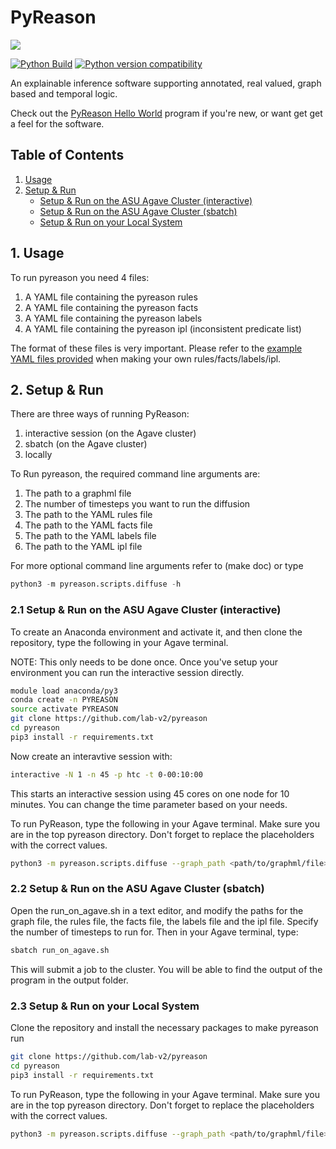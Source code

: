 # PyReason
<img src="media/pyreason_logo.jpg"/>

[![Python Build](https://github.com/lab-v2/pyreason/actions/workflows/python-publish.yml/badge.svg)](https://github.com/lab-v2/pyreason/actions/workflows/python-publish.yml)
[![Python version compatibility](https://github.com/lab-v2/pyreason/actions/workflows/python-package-version-test.yml/badge.svg)](https://github.com/lab-v2/pyreason/actions/workflows/python-package-version-test.yml)

An explainable inference software supporting annotated, real valued, graph based and temporal logic. 

Check out the [PyReason Hello World](docs/hello-world.md) program if you're new, or want get get a feel for the software.


## Table of Contents
  
1. [Usage](#1-usage)
2. [Setup & Run](#2-setup--run)
    * [Setup & Run on the ASU Agave Cluster (interactive)](#21-setup--run-on-the-asu-agave-cluster-interactive)
    * [Setup & Run on the ASU Agave Cluster (sbatch)](#22-setup--run-on-the-asu-agave-cluster-sbatch)
    * [Setup & Run on your Local System](#23-setup--run-on-your-local-system)


## 1. Usage
To run pyreason you need 4 files:

1. A YAML file containing the pyreason rules
2. A YAML file containing the pyreason facts
3. A YAML file containing the pyreason labels
4. A YAML file containing the pyreason ipl (inconsistent predicate list)

The format of these files is very important. Please refer to the [example YAML files provided](pyreason/examples/example_yamls/) when making your own rules/facts/labels/ipl.


## 2. Setup & Run
There are three ways of running PyReason:
1. interactive session (on the Agave cluster)
2. sbatch (on the Agave cluster)
3. locally

To Run pyreason, the required command line arguments are:

1. The path to a graphml file
2. The number of timesteps you want to run the diffusion
3. The path to the YAML rules file
4. The path to the YAML facts file
5. The path to the YAML labels file
6. The path to the YAML ipl file

For more optional command line arguments refer to (make doc) or type 
```python
python3 -m pyreason.scripts.diffuse -h
```

### 2.1 Setup & Run on the ASU Agave Cluster (interactive)
To create an Anaconda environment and activate it, and then clone the repository, type the following in your Agave terminal. 

NOTE: This only needs to be done once. Once you've setup your environment you can run the interactive session directly.
```bash
module load anaconda/py3
conda create -n PYREASON
source activate PYREASON
git clone https://github.com/lab-v2/pyreason
cd pyreason
pip3 install -r requirements.txt
```
Now create an interavtive session with:
```bash
interactive -N 1 -n 45 -p htc -t 0-00:10:00
```
This starts an interactive session using 45 cores on one node for 10 minutes. You can change the time parameter based on your needs.

To run PyReason, type the following in your Agave terminal. Make sure you are in the top pyreason directory. Don't forget to replace the placeholders with the correct values.
```bash
python3 -m pyreason.scripts.diffuse --graph_path <path/to/graphml/file> --timesteps <number of timesteps to run> --rules_yaml_path <path/to/rules.yaml> --facts_yaml_path <path/to/facts.yaml> --labels_yaml_path <path/to/labels.yaml> --ipl <path/to/ipl.yaml>
```


### 2.2 Setup & Run on the ASU Agave Cluster (sbatch)
Open the run_on_agave.sh in a text editor, and modify the paths for the graph file, the rules file, the facts file, the labels file and the ipl file. Specify the number of timesteps to run for. Then in your Agave terminal, type:
```bash
sbatch run_on_agave.sh
```
This will submit a job to the cluster. You will be able to find the output of the program in the output folder.

### 2.3 Setup & Run on your Local System
Clone the repository and install the necessary packages to make pyreason run

```bash
git clone https://github.com/lab-v2/pyreason
cd pyreason
pip3 install -r requirements.txt
```
To run PyReason, type the following in your Agave terminal. Make sure you are in the top pyreason directory. Don't forget to replace the placeholders with the correct values.
```bash
python3 -m pyreason.scripts.diffuse --graph_path <path/to/graphml/file> --timesteps <number of timesteps to run> --rules_yaml_path <path/to/rules.yaml> --facts_yaml_path <path/to/facts.yaml> --labels_yaml_path <path/to/labels.yaml> --ipl <path/to/ipl.yaml>
```
